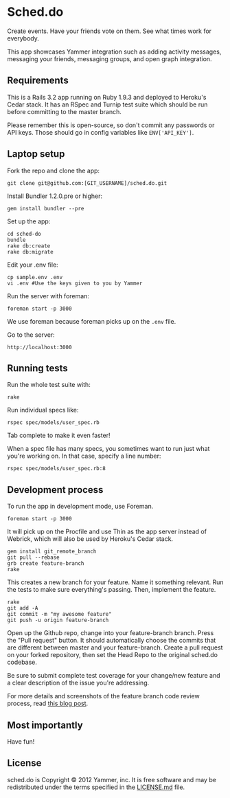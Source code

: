 Sched.do
========

Create events. Have your friends vote on them. See what times work for
everybody.

This app showcases Yammer integration such as adding activity messages,
messaging your friends, messaging groups, and open graph integration.

Requirements
--------------
This is a Rails 3.2 app running on Ruby 1.9.3 and deployed to Heroku's Cedar
stack. It has an RSpec and Turnip test suite which should be run before
committing to the master branch.

Please remember this is open-source, so don't commit any passwords or API keys.
Those should go in config variables like `ENV['API_KEY']`.


Laptop setup
------------

Fork the repo and clone the app:

    git clone git@github.com:[GIT_USERNAME]/sched.do.git


Install Bundler 1.2.0.pre or higher:

    gem install bundler --pre

Set up the app:

    cd sched-do
    bundle
    rake db:create
    rake db:migrate

Edit your .env file:

    cp sample.env .env
    vi .env #Use the keys given to you by Yammer

Run the server with foreman:

    foreman start -p 3000

We use foreman because foreman picks up on the `.env` file.

Go to the server:

    http://localhost:3000

Running tests
-------------

Run the whole test suite with:

    rake

Run individual specs like:

    rspec spec/models/user_spec.rb

Tab complete to make it even faster!

When a spec file has many specs, you sometimes want to run just what you're
working on. In that case, specify a line number:

    rspec spec/models/user_spec.rb:8

Development process
-------------------

To run the app in development mode, use Foreman.

    foreman start -p 3000

It will pick up on the Procfile and use Thin as the app server instead of
Webrick, which will also be used by Heroku's Cedar stack.

    gem install git_remote_branch
    git pull --rebase
    grb create feature-branch
    rake

This creates a new branch for your feature. Name it something relevant. Run the
tests to make sure everything's passing. Then, implement the feature.

    rake
    git add -A
    git commit -m "my awesome feature"
    git push -u origin feature-branch

Open up the Github repo, change into your feature-branch branch. Press the "Pull
request" button. It should automatically choose the commits that are different
between master and your feature-branch. Create a pull request on your forked
repository, then set the Head Repo to the original sched.do codebase.

Be sure to submit complete test coverage for your change/new feature and a clear
description of the issue you're addressing.

For more details and screenshots of the feature branch code review process,
read [this blog post](http://robots.thoughtbot.com/post/2831837714/feature-branch-code-reviews).

Most importantly
----------------
Have fun!

License
-------
sched.do is Copyright © 2012 Yammer, inc. It is free software and may be
redistributed under the terms specified in the [LICENSE.md](https://github.com/yammer/sched.do/blob/master/LICENSE.md) file.

